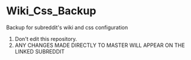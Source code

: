 # Wiki_Css_Backup

Backup for subreddit's wiki and css configuration

1. Don't edit this repository.
2. ANY CHANGES MADE DIRECTLY TO MASTER WILL APPEAR ON THE LINKED SUBREDDIT